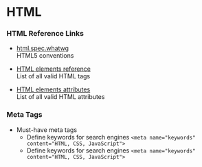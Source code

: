 # HTML

### HTML Reference Links
* [html.spec.whatwg](https://html.spec.whatwg.org/)<br>
  HTML5 conventions

* [HTML elements reference](https://developer.mozilla.org/en-US/docs/Web/HTML/Element)<br>
  List of all valid HTML tags

* [HTML elements attributes](https://developer.mozilla.org/en-US/docs/Web/HTML/Attributes)<br>
  List of all valid HTML attributes

### Meta Tags
* Must-have meta tags
  * Define keywords for search engines
    `<meta name="keywords" content="HTML, CSS, JavaScript">`
  * Define keywords for search engines
    `<meta name="keywords" content="HTML, CSS, JavaScript">`
